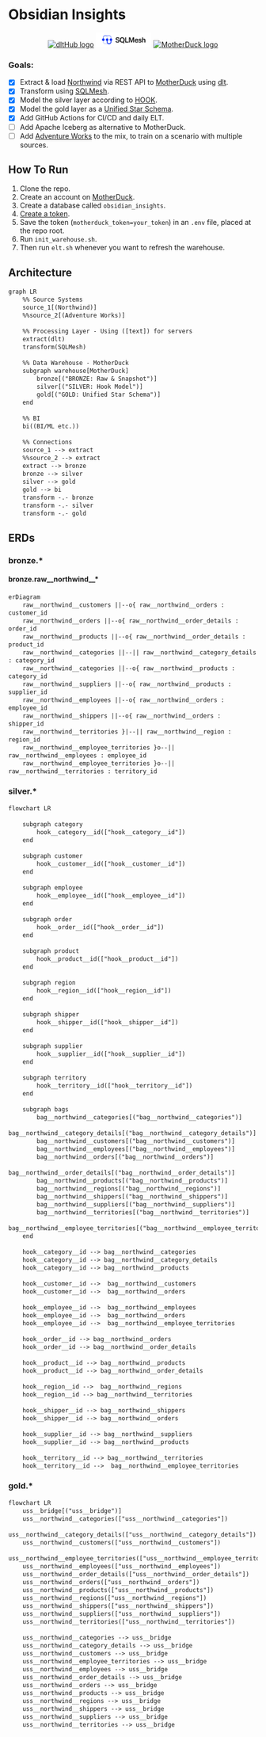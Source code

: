 # Obsidian Insights
<p style="text-align: center; margin: 0;">
    <a href="https://www.dlthub.com"> <img src="https://cdn.sanity.io/images/nsq559ov/production/7f85e56e715b847c5519848b7198db73f793448d-82x25.svg?w=2000&auto=format" alt="dltHub logo" height="30px"></a>
    <a href="https://www.sqlmesh.com"><img src="https://github.com/TobikoData/sqlmesh/blob/main/docs/readme/sqlmesh.png?raw=true" alt="SQLMesh logo" height="30px"></a>
    <a href="https://www.motherduck.com"><img src="https://gist.githubusercontent.com/mattiasthalen/7919bc48c6e0d706bbec96f452f8ea69/raw/f76c2dde8ba0870e0ae52b7eb7f700a40cfda047/motherduck.svg" alt="MotherDuck logo" height="30px"></a>
</p>

### Goals:
- [x] Extract & load [Northwind](https://demodata.grapecity.com/#NorthWind) via REST API to [MotherDuck](https://www.motherduck.com) using [dlt](https://www.dlthub.com).
- [x] Transform using [SQLMesh](https://www.sqlmesh.com).
- [x] Model the silver layer according to [HOOK](https://hookcookbook.substack.com/).
- [x] Model the gold layer as a [Unified Star Schema](https://www.amazon.com/Unified-Star-Schema-Resilient-Warehouse/dp/163462887X).
- [x] Add GitHub Actions for CI/CD and daily ELT.
- [ ] Add Apache Iceberg as alternative to MotherDuck.
- [ ] Add [Adventure Works](https://demodata.grapecity.com/#AdventureWorks) to the mix, to train on a scenario with multiple sources.

## How To Run
1. Clone the repo.
2. Create an account on [MotherDuck](https://www.motherduck.com).
3. Create a database called `obsidian_insights`.
4. [Create a token](https://motherduck.com/docs/key-tasks/authenticating-and-connecting-to-motherduck/authenticating-to-motherduck/#authentication-using-an-access-token).
5. Save the token (`motherduck_token=your_token`) in an `.env` file, placed at the repo root.
6. Run `init_warehouse.sh`.
7. Then run `elt.sh` whenever you want to refresh the warehouse.

## Architecture
```mermaid
graph LR
    %% Source Systems
    source_1[(Northwind)]
    %%source_2[(Adventure Works)]
    
    %% Processing Layer - Using ([text]) for servers
    extract(dlt)
    transform(SQLMesh)
    
    %% Data Warehouse - MotherDuck
    subgraph warehouse[MotherDuck]
        bronze[("BRONZE: Raw & Snapshot")]
        silver[("SILVER: Hook Model")]
        gold[("GOLD: Unified Star Schema")]
    end
    
    %% BI
    bi((BI/ML etc.))
    
    %% Connections
    source_1 --> extract
    %%source_2 --> extract
    extract --> bronze
    bronze --> silver
    silver --> gold
    gold --> bi
    transform -.- bronze
    transform -.- silver
    transform -.- gold
```

## ERDs
### bronze.*
#### bronze.raw__northwind__*
```mermaid
erDiagram
    raw__northwind__customers ||--o{ raw__northwind__orders : customer_id
    raw__northwind__orders ||--o{ raw__northwind__order_details : order_id
    raw__northwind__products ||--o{ raw__northwind__order_details : product_id
    raw__northwind__categories ||--|| raw__northwind__category_details : category_id
    raw__northwind__categories ||--o{ raw__northwind__products : category_id
    raw__northwind__suppliers ||--o{ raw__northwind__products : supplier_id
    raw__northwind__employees ||--o{ raw__northwind__orders : employee_id
    raw__northwind__shippers ||--o{ raw__northwind__orders : shipper_id
    raw__northwind__territories }|--|| raw__northwind__region : region_id
    raw__northwind__employee_territories }o--|| raw__northwind__employees : employee_id
    raw__northwind__employee_territories }o--|| raw__northwind__territories : territory_id
```

### silver.*
```mermaid
flowchart LR

    subgraph category
        hook__category__id(["hook__category__id"])
    end
    
    subgraph customer
        hook__customer__id(["hook__customer__id"])
    end
    
    subgraph employee
        hook__employee__id(["hook__employee__id"])
    end

    subgraph order
        hook__order__id(["hook__order__id"])
    end
    
    subgraph product
        hook__product__id(["hook__product__id"])
    end
    
    subgraph region
        hook__region__id(["hook__region__id"])
    end

    subgraph shipper
        hook__shipper__id(["hook__shipper__id"])
    end
    
    subgraph supplier
        hook__supplier__id(["hook__supplier__id"])
    end
    
    subgraph territory
        hook__territory__id(["hook__territory__id"])
    end

    subgraph bags
        bag__northwind__categories[("bag__northwind__categories")]
        bag__northwind__category_details[("bag__northwind__category_details")]
        bag__northwind__customers[("bag__northwind__customers")]
        bag__northwind__employees[("bag__northwind__employees")]
        bag__northwind__orders[("bag__northwind__orders")]
        bag__northwind__order_details[("bag__northwind__order_details")]
        bag__northwind__products[("bag__northwind__products")]
        bag__northwind__regions[("bag__northwind__regions")]
        bag__northwind__shippers[("bag__northwind__shippers")]
        bag__northwind__suppliers[("bag__northwind__suppliers")]
        bag__northwind__territories[("bag__northwind__territories")]
        bag__northwind__employee_territories[("bag__northwind__employee_territories")]
    end

    hook__category__id --> bag__northwind__categories
    hook__category__id --> bag__northwind__category_details
    hook__category__id --> bag__northwind__products

    hook__customer__id -->  bag__northwind__customers
    hook__customer__id -->  bag__northwind__orders

    hook__employee__id -->  bag__northwind__employees
    hook__employee__id -->  bag__northwind__orders
    hook__employee__id -->  bag__northwind__employee_territories

    hook__order__id --> bag__northwind__orders
    hook__order__id --> bag__northwind__order_details

    hook__product__id --> bag__northwind__products
    hook__product__id --> bag__northwind__order_details

    hook__region__id -->  bag__northwind__regions
    hook__region__id --> bag__northwind__territories

    hook__shipper__id --> bag__northwind__shippers
    hook__shipper__id --> bag__northwind__orders

    hook__supplier__id --> bag__northwind__suppliers
    hook__supplier__id --> bag__northwind__products

    hook__territory__id --> bag__northwind__territories
    hook__territory__id -->  bag__northwind__employee_territories
```

### gold.*
```mermaid
flowchart LR
    uss__bridge[("uss__bridge")]
    uss__northwind__categories(["uss__northwind__categories"])
    uss__northwind__category_details(["uss__northwind__category_details"])
    uss__northwind__customers(["uss__northwind__customers"])
    uss__northwind__employee_territories(["uss__northwind__employee_territories"])
    uss__northwind__employees(["uss__northwind__employees"])
    uss__northwind__order_details(["uss__northwind__order_details"])
    uss__northwind__orders(["uss__northwind__orders"])
    uss__northwind__products(["uss__northwind__products"])
    uss__northwind__regions(["uss__northwind__regions"])
    uss__northwind__shippers(["uss__northwind__shippers"])
    uss__northwind__suppliers(["uss__northwind__suppliers"])
    uss__northwind__territories(["uss__northwind__territories"])

    uss__northwind__categories --> uss__bridge
    uss__northwind__category_details --> uss__bridge
    uss__northwind__customers --> uss__bridge
    uss__northwind__employee_territories --> uss__bridge
    uss__northwind__employees --> uss__bridge
    uss__northwind__order_details --> uss__bridge
    uss__northwind__orders --> uss__bridge
    uss__northwind__products --> uss__bridge
    uss__northwind__regions --> uss__bridge
    uss__northwind__shippers --> uss__bridge
    uss__northwind__suppliers --> uss__bridge
    uss__northwind__territories --> uss__bridge
```
